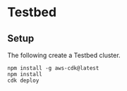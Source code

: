  # Testbed
 ## Setup
 The following create a Testbed cluster.
 ```
 npm install -g aws-cdk@latest
 npm install
 cdk deploy
 ```
